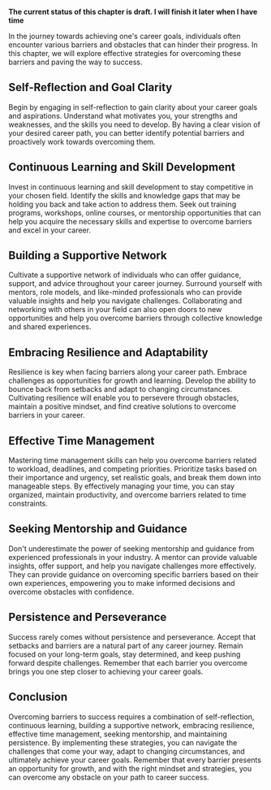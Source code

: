 **The current status of this chapter is draft. I will finish it later when I have time**

In the journey towards achieving one's career goals, individuals often encounter various barriers and obstacles that can hinder their progress. In this chapter, we will explore effective strategies for overcoming these barriers and paving the way to success.

Self-Reflection and Goal Clarity
--------------------------------

Begin by engaging in self-reflection to gain clarity about your career goals and aspirations. Understand what motivates you, your strengths and weaknesses, and the skills you need to develop. By having a clear vision of your desired career path, you can better identify potential barriers and proactively work towards overcoming them.

Continuous Learning and Skill Development
-----------------------------------------

Invest in continuous learning and skill development to stay competitive in your chosen field. Identify the skills and knowledge gaps that may be holding you back and take action to address them. Seek out training programs, workshops, online courses, or mentorship opportunities that can help you acquire the necessary skills and expertise to overcome barriers and excel in your career.

Building a Supportive Network
-----------------------------

Cultivate a supportive network of individuals who can offer guidance, support, and advice throughout your career journey. Surround yourself with mentors, role models, and like-minded professionals who can provide valuable insights and help you navigate challenges. Collaborating and networking with others in your field can also open doors to new opportunities and help you overcome barriers through collective knowledge and shared experiences.

Embracing Resilience and Adaptability
-------------------------------------

Resilience is key when facing barriers along your career path. Embrace challenges as opportunities for growth and learning. Develop the ability to bounce back from setbacks and adapt to changing circumstances. Cultivating resilience will enable you to persevere through obstacles, maintain a positive mindset, and find creative solutions to overcome barriers in your career.

Effective Time Management
-------------------------

Mastering time management skills can help you overcome barriers related to workload, deadlines, and competing priorities. Prioritize tasks based on their importance and urgency, set realistic goals, and break them down into manageable steps. By effectively managing your time, you can stay organized, maintain productivity, and overcome barriers related to time constraints.

Seeking Mentorship and Guidance
-------------------------------

Don't underestimate the power of seeking mentorship and guidance from experienced professionals in your industry. A mentor can provide valuable insights, offer support, and help you navigate challenges more effectively. They can provide guidance on overcoming specific barriers based on their own experiences, empowering you to make informed decisions and overcome obstacles with confidence.

Persistence and Perseverance
----------------------------

Success rarely comes without persistence and perseverance. Accept that setbacks and barriers are a natural part of any career journey. Remain focused on your long-term goals, stay determined, and keep pushing forward despite challenges. Remember that each barrier you overcome brings you one step closer to achieving your career goals.

Conclusion
----------

Overcoming barriers to success requires a combination of self-reflection, continuous learning, building a supportive network, embracing resilience, effective time management, seeking mentorship, and maintaining persistence. By implementing these strategies, you can navigate the challenges that come your way, adapt to changing circumstances, and ultimately achieve your career goals. Remember that every barrier presents an opportunity for growth, and with the right mindset and strategies, you can overcome any obstacle on your path to career success.
